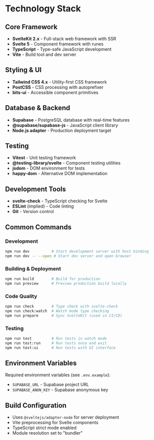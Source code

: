 # Technology Stack

## Core Framework
- **SvelteKit 2.x** - Full-stack web framework with SSR
- **Svelte 5** - Component framework with runes
- **TypeScript** - Type-safe JavaScript development
- **Vite** - Build tool and dev server

## Styling & UI
- **Tailwind CSS 4.x** - Utility-first CSS framework
- **PostCSS** - CSS processing with autoprefixer
- **bits-ui** - Accessible component primitives

## Database & Backend
- **Supabase** - PostgreSQL database with real-time features
- **@supabase/supabase-js** - JavaScript client library
- **Node.js adapter** - Production deployment target

## Testing
- **Vitest** - Unit testing framework
- **@testing-library/svelte** - Component testing utilities
- **jsdom** - DOM environment for tests
- **happy-dom** - Alternative DOM implementation

## Development Tools
- **svelte-check** - TypeScript checking for Svelte
- **ESLint** (implied) - Code linting
- **Git** - Version control

## Common Commands

### Development
```bash
npm run dev          # Start development server with host binding
npm run dev -- --open # Start dev server and open browser
```

### Building & Deployment
```bash
npm run build        # Build for production
npm run preview      # Preview production build locally
```

### Code Quality
```bash
npm run check        # Type check with svelte-check
npm run check:watch  # Watch mode type checking
npm run prepare      # Sync SvelteKit (used in CI/CD)
```

### Testing
```bash
npm run test         # Run tests in watch mode
npm run test:run     # Run tests once and exit
npm run test:ui      # Run tests with UI interface
```

## Environment Variables
Required environment variables (see `.env.example`):
- `SUPABASE_URL` - Supabase project URL
- `SUPABASE_ANON_KEY` - Supabase anonymous key

## Build Configuration
- Uses `@sveltejs/adapter-node` for server deployment
- Vite preprocessing for Svelte components
- TypeScript strict mode enabled
- Module resolution set to "bundler"